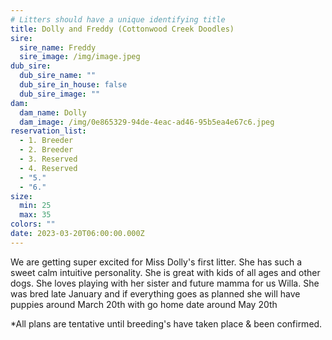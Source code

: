 ```yaml
---
# Litters should have a unique identifying title
title: Dolly and Freddy (Cottonwood Creek Doodles)
sire:
  sire_name: Freddy
  sire_image: /img/image.jpeg
dub_sire:
  dub_sire_name: ""
  dub_sire_in_house: false
  dub_sire_image: ""
dam:
  dam_name: Dolly
  dam_image: /img/0e865329-94de-4eac-ad46-95b5ea4e67c6.jpeg
reservation_list:
  - 1. Breeder
  - 2. Breeder
  - 3. Reserved
  - 4. Reserved
  - "5."
  - "6."
size:
  min: 25
  max: 35
colors: ""
date: 2023-03-20T06:00:00.000Z
---
```

We are getting super excited for Miss Dolly's first litter. She has such a sweet calm intuitive personality. She is great with kids of all ages and other dogs. She loves playing with her sister and future mamma for us Willa. She was bred late January and if everything goes as planned she will have puppies around March 20th with go home date around May 20th

\*All plans are tentative until breeding's have taken place & been confirmed.